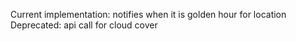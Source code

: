 Current implementation: notifies when it is golden hour for location
Deprecated: api call for cloud cover
